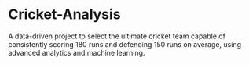 # Cricket-Analysis
A data-driven project to select the ultimate cricket team capable of consistently scoring 180 runs and defending 150 runs on average, using advanced analytics and machine learning.
